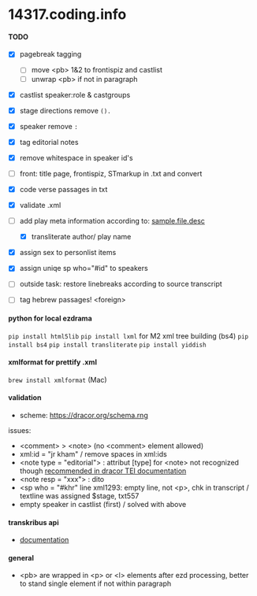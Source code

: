 # 14317.coding.info
#### TODO
- [x] pagebreak tagging
   - [ ] move \<pb> 1&2 to frontispiz and castlist
   - [ ] unwrap \<pb> if not in paragraph
- [x] castlist speaker:role & castgroups
- [x] stage directions remove `().`
- [x] speaker remove `:`
- [x] tag editorial notes
- [x] remove whitespace in speaker id's
- [ ] front: title page, frontispiz, STmarkup in .txt and convert
- [x] code verse passages in txt
- [x] validate .xml
- [ ] add play meta information according to: [sample.file.desc](TEI/sample.filedesc.xml)
  - [x] transliterate author/ play name
- [x] assign sex to personlist items
- [x] assign uniqe sp who="#id" to speakers
- [ ] outside task: restore linebreaks according to source transcript
- [ ] tag hebrew passages! \<foreign>


#### python for local ezdrama
`pip install html5lib`
`pip install lxml` for M2 xml tree building (bs4)
`pip install bs4`
`pip install transliterate`
`pip install yiddish`

#### xmlformat for prettify .xml
`brew install xmlformat` (Mac)

#### validation
- scheme: <https://dracor.org/schema.rng>

issues:
- \<comment> > \<note> (no \<comment> element allowed)
- xml:id = "jr kham" / remove spaces in xml:ids
- \<note type = "editorial"> : attribut [type] for \<note> not recognized though [recommended in dracor TEI documentation](https://dracor.org/doc/odd#TEI.note)
- \<note resp = "xxx"> : dito
- \<sp who = "#khr" line xml1293: empty line, not \<p>, chk in transcript /  textline was assigned $stage, txt557
- empty speaker in castlist (first) / solved with above

#### transkribus api
- [documentation](https://readcoop.eu/transkribus/docu/rest-api/)

#### general
- \<pb> are wrapped in \<p> or \<l> elements after ezd processing, better to stand single element if not within paragraph
